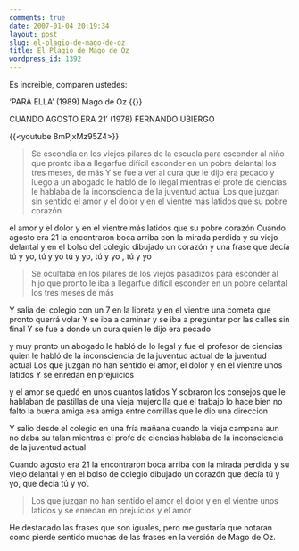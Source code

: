 ```yaml
---
comments: true
date: 2007-01-04 20:19:34
layout: post
slug: el-plagio-de-mago-de-oz
title: El Plagio de Mago de Oz
wordpress_id: 1392
---
```


Es increible, comparen ustedes:

‘PARA ELLA’ (1989)
Mago de Oz
{{<youtube QwWUIpqKsaU>}}

CUANDO AGOSTO ERA 21′ (1978)
FERNANDO UBIERGO

{{<youtube 8mPjxMz95Z4>}}


> Se escondía en los viejos pilares de la escuela
para esconder al niño
que pronto iba a llegarfue difícil esconder en un pobre delantal
los tres meses, de más
Y se fue a ver al cura que le dijo era pecado
y luego a un abogado le habló de lo ilegal
mientras el profe de ciencias le hablaba de la inconsciencia
de la juventud actual
Los que juzgan sin sentido
el amor y el dolor
y en el vientre más latidos
que su pobre corazón

el amor y el dolor
y en el vientre más latidos
que su pobre corazón
Cuando agosto era 21 la encontraron boca arriba
con la mirada perdida y su viejo delantal
y en el bolso del colegio dibujado un corazón
y una frase que decía tú y yo, tú y yo
tú y yo, tú y yo , tú y yo

> Se ocultaba en los pilares de los viejos pasadizos para esconder al hijo que pronto le iba a llegarfue difícil esconder en un pobre delantal
los tres meses de más

Y salia del colegio con un 7 en la libreta
y en el vientre una cometa
que pronto querrá volar Y se iba a caminar
y se iba a preguntar por las calles sin final
Y se fue a donde un cura quien le dijo era pecado

y muy pronto un abogado le habló de lo legal
y fue el profesor de ciencias quien le habló
de la inconsciencia de la juventud actual
de la juventud actual
Los que juzgan no han sentido
el amor, el dolor y en el vientre
unos latidos
Y se enredan en prejuicios

y el amor se quedó en unos cuantos latidos
Y sobraron los consejos que le hablaban de pastillas
de una vieja mujercilla que el trabajo lo hace bien
no falto la buena amiga esa amiga entre comillas
que le dio una direccion

Y salio desde el colegio en una fría mañana
cuando la vieja campana aun no daba su talan
mientras el profe de ciencias hablaba de la inconsciencia
de la juventud actual

Cuando agosto era 21 la encontraron boca arriba
con la mirada perdida y su viejo delantal
y en el bolso de colegio dibujado un corazón
que decía tú y yo, que decía tú y yo’.


> Los que juzgan no han sentido el amor
el dolor y en el vientre unos latidos
y se enredan en prejuicios y el amor

He destacado las frases que son iguales, pero me gustaría que notaran como pierde sentido muchas de las frases en la versión de Mago de Oz.

